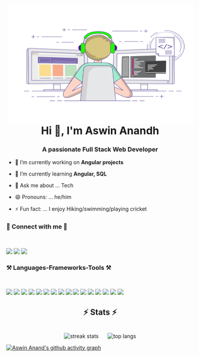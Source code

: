 
 <img align="right" alt="GIF" src="https://github.com/AswinAnand66/AswinAnand66/blob/main/readme.gif?raw=true" width="500" height="320" />
<h1 align="center">Hi 👋, I'm Aswin Anandh</h1>
<h3 align="center">A passionate Full Stack Web Developer</h3>

- 🔭 I’m currently working on **Angular projects**

- 🌱 I’m currently learning **Angular, SQL**
- 💬 Ask me about ... Tech
- 😄 Pronouns: ... he/him
- ⚡ Fun fact: ... I enjoy Hiking/swimming/playing cricket

<h3 align="left"> 🔁 Connect with me 🔁</h3>
<br>
<p align="left">
 <a href="https://www.linkedin.com/in/aswinanand66" ><img src="https://skillicons.dev/icons?i=linkedin" /></a>
 <a href="mailto:aswinanand66@gmail.com"> <img src="https://skillicons.dev/icons?i=gmail" /></a>
 <a href="https://www.instagram.com/aswinanand26/" target="blank"> <img src="https://skillicons.dev/icons?i=instagram" /></a>
</p>

<h3 align="left">⚒️ Languages-Frameworks-Tools ⚒️</h3>
<br>
<p align="left"> 
 <a href="https://www.w3.org/html/" target="_blank" rel="noreferrer"> <img src="https://skillicons.dev/icons?i=html" /></a> 
 <a href="https://www.w3schools.com/css/" target="_blank" rel="noreferrer"> <img src="https://skillicons.dev/icons?i=css" /></a> 
 <a href="https://developer.mozilla.org/en-US/docs/Web/JavaScript" target="_blank" rel="noreferrer"> <img src="https://skillicons.dev/icons?i=js" /></a> 
 <a href="https://www.typescriptlang.org/" target="_blank" rel="noreferrer"> <img src="https://skillicons.dev/icons?i=ts" /></a> 
 <a href="https://reactjs.org/" target="_blank" rel="noreferrer"> <img src="https://skillicons.dev/icons?i=react" /></a> 
 <a href="https://redux.js.org/" target="_blank" rel="noreferrer"> <img src="https://skillicons.dev/icons?i=redux" /></a> 
 <a href="https://angular.dev/" target="_blank" rel="noreferrer"> <img src="https://skillicons.dev/icons?i=angular" /></a> 
 <a href="https://getbootstrap.com/" target="_blank" rel="noreferrer"> <img src="https://skillicons.dev/icons?i=bootstrap" /></a> 
 <a href="https://nodejs.org" target="_blank" rel="noreferrer"><img src="https://skillicons.dev/icons?i=nodejs" /></a> 
 <a href="https://expressjs.com" target="_blank" rel="noreferrer"> <img src="https://skillicons.dev/icons?i=express"/></a> 
 <a href="https://www.java.com" target="_blank" rel="noreferrer"> <img src="https://skillicons.dev/icons?i=java" /></a> 
 <a href="https://www.mongodb.com/" target="_blank" rel="noreferrer"> <img src="https://skillicons.dev/icons?i=mongodb" /></a> 
 <a href="https://www.postgresql.org/" target="_blank" rel="noreferrer"> <img src="https://skillicons.dev/icons?i=postgres" /></a> 
 <a href="https://www.postman.com/" target="_blank" rel="noreferrer"> <img src="https://skillicons.dev/icons?i=postman" /></a> 
 <a href="https://www.netlify.com/" target="_blank" rel="noreferrer"> <img src="https://skillicons.dev/icons?i=netlify" /></a> 
 <a href="https://firebase.google.com/" target="_blank" rel="noreferrer"> <img src="https://skillicons.dev/icons?i=firebase" /></a> 
</p>

<h2 align="center">⚡ Stats ⚡</h2>
<br>
<div align="center">
  <img width="390" height="200" src="https://github-readme-streak-stats-salesp07.vercel.app/?user=aswinanand66&count_private=true&theme=react&border_radius=10" 
   alt="streak stats" />
  &nbsp;&nbsp;&nbsp;&nbsp;
  <img width="390" height="200" src="https://github-readme-stats.vercel.app/api/top-langs/?username=aswinanand66&layout=compact" alt="top langs" />
</div>

[![Aswin Anand's github activity graph](https://github-readme-activity-graph.vercel.app/graph?username=AswinAnand66&bg_color=e7e4e7&color=0f71f0&line=4a494b&point=020b31&area=true&hide_border=true)](https://github.com/AswinAnand66/github-readme-activity-graph)

